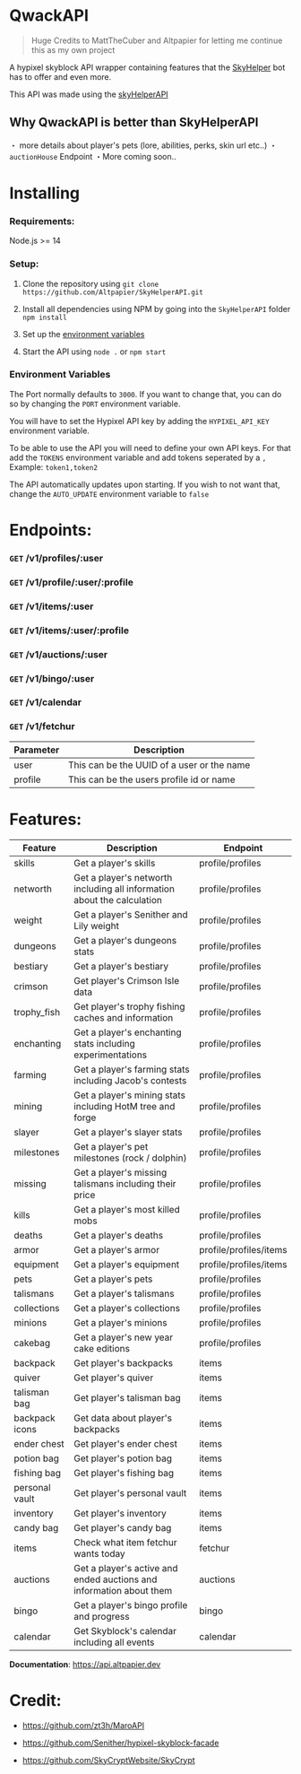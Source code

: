 # QwackAPI

> Huge Credits to MattTheCuber and Altpapier for letting me continue this as my own project

A hypixel skyblock API wrapper containing features that the [SkyHelper](https://top.gg/bot/710143953533403226) bot has to offer and even more.

This API was made using the [skyHelperAPI](https://github.com/altpapier/skyhelperAPI)

## Why QwackAPI is better than SkyHelperAPI

・ more details about player's pets (lore, abilities, perks, skin url etc..)
・`auctionHouse` Endpoint
・More coming soon..

# Installing

### Requirements:

Node.js >= 14

### Setup:

1. Clone the repository using
   `git clone https://github.com/Altpapier/SkyHelperAPI.git`

2. Install all dependencies using NPM by going into the `SkyHelperAPI` folder
   `npm install`

3. Set up the [environment variables](#Environment-Variables)

4. Start the API using `node .` or `npm start`

### Environment Variables

The Port normally defaults to `3000`. If you want to change that, you can do so by changing the `PORT` environment variable.

You will have to set the Hypixel API key by adding the `HYPIXEL_API_KEY` environment variable.

To be able to use the API you will need to define your own API keys. For that add the `TOKENS` environment variable and add tokens seperated by a `,`
Example: `token1,token2`

The API automatically updates upon starting. If you wish to not want that, change the `AUTO_UPDATE` environment variable to `false`

# Endpoints:

### `GET` /v1/profiles/:user

### `GET` /v1/profile/:user/:profile

### `GET` /v1/items/:user

### `GET` /v1/items/:user/:profile

### `GET` /v1/auctions/:user

### `GET` /v1/bingo/:user

### `GET` /v1/calendar

### `GET` /v1/fetchur

| Parameter | Description                                |
| --------- | ------------------------------------------ |
| user      | This can be the UUID of a user or the name |
| profile   | This can be the users profile id or name   |

# Features:

| Feature        | Description                                                             | Endpoint               |
| -------------- | ----------------------------------------------------------------------- | ---------------------- |
| skills         | Get a player's skills                                                   | profile/profiles       |
| networth       | Get a player's networth including all information about the calculation | profile/profiles       |
| weight         | Get a player's Senither and Lily weight                                 | profile/profiles       |
| dungeons       | Get a player's dungeons stats                                           | profile/profiles       |
| bestiary       | Get a player's bestiary                                                 | profile/profiles       |
| crimson        | Get player's Crimson Isle data                                          | profile/profiles       |
| trophy_fish    | Get player's trophy fishing caches and information                      | profile/profiles       |
| enchanting     | Get a player's enchanting stats including experimentations              | profile/profiles       |
| farming        | Get a player's farming stats including Jacob's contests                 | profile/profiles       |
| mining         | Get a player's mining stats including HotM tree and forge               | profile/profiles       |
| slayer         | Get a player's slayer stats                                             | profile/profiles       |
| milestones     | Get a player's pet milestones (rock / dolphin)                          | profile/profiles       |
| missing        | Get a player's missing talismans including their price                  | profile/profiles       |
| kills          | Get a player's most killed mobs                                         | profile/profiles       |
| deaths         | Get a player's deaths                                                   | profile/profiles       |
| armor          | Get a player's armor                                                    | profile/profiles/items |
| equipment      | Get a player's equipment                                                | profile/profiles/items |
| pets           | Get a player's pets                                                     | profile/profiles       |
| talismans      | Get a player's talismans                                                | profile/profiles       |
| collections    | Get a player's collections                                              | profile/profiles       |
| minions        | Get a player's minions                                                  | profile/profiles       |
| cakebag        | Get a player's new year cake editions                                   | profile/profiles       |
| backpack       | Get player's backpacks                                                  | items                  |
| quiver         | Get player's quiver                                                     | items                  |
| talisman bag   | Get player's talisman bag                                               | items                  |
| backpack icons | Get data about player's backpacks                                       | items                  |
| ender chest    | Get player's ender chest                                                | items                  |
| potion bag     | Get player's potion bag                                                 | items                  |
| fishing bag    | Get player's fishing bag                                                | items                  |
| personal vault | Get player's personal vault                                             | items                  |
| inventory      | Get player's inventory                                                  | items                  |
| candy bag      | Get player's candy bag                                                  | items                  |
| items          | Check what item fetchur wants today                                     | fetchur                |
| auctions       | Get a player's active and ended auctions and information about them     | auctions               |
| bingo          | Get a player's bingo profile and progress                               | bingo                  |
| calendar       | Get Skyblock's calendar including all events                            | calendar               |

**Documentation**: https://api.altpapier.dev

# Credit:

- https://github.com/zt3h/MaroAPI

- https://github.com/Senither/hypixel-skyblock-facade

- https://github.com/SkyCryptWebsite/SkyCrypt
